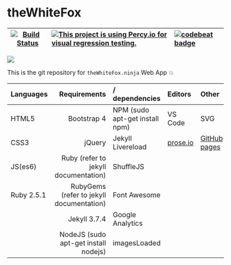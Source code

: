 # theWhiteFox

|[![Build Status](https://semaphoreci.com/api/v1/thewhitefox/thewhitefox/branches/gh-pages/shields_badge.svg)](https://semaphoreci.com/thewhitefox/thewhitefox)| [![This project is using Percy.io for visual regression testing.](https://percy.io/static/images/percy-badge.svg)](https://percy.io)      |    [![codebeat badge](https://codebeat.co/badges/121e5795-b2a2-48c8-b603-5ed2a591a36b)](https://codebeat.co/projects/github-com-thewhitefox-thewhitefox-gh-pages)       |
| ---------- | :--------------------------------------- | :-------------------------- |


![](http://thewhitefox.ninja/img/theWhiteFoxLogo04-GitHub.svg)

This is the git repository for `theWhiteFox.ninja` Web App :boom:

| Languages   | Requirements                            | / dependencies                 | Editors                     | Other |
| ---------- | ---------------------------------------: | :----------------------------- | :-------------------------- | :---- |
| HTML5      | Bootstrap 4                              | NPM (sudo apt-get install npm) | VS Code                     | SVG   |
| CSS3       | jQuery                                   | Jekyll Livereload              | [prose.io](http://prose.io) | [GitHub pages](http://pages.github.com/)|
| JS(es6)    | Ruby (refer to jekyll documentation)     | ShuffleJS                      |                             |
| Ruby 2.5.1 | RubyGems (refer to jekyll documentation) | Font Awesome                   |                             |
|            | Jekyll 3.7.4                             | Google Analytics               |                             |
|            | NodeJS (sudo apt-get install nodejs)     | imagesLoaded                   |                             |
  
